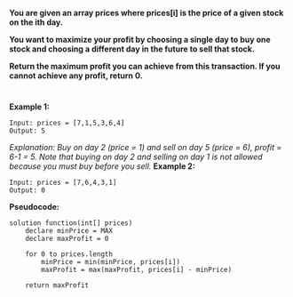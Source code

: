 **You are given an array prices where prices[i] is the price of a given stock on the ith day.**

**You want to maximize your profit by choosing a single day to buy one stock and choosing a different day in the future to sell that stock.**

**Return the maximum profit you can achieve from this transaction. If you cannot achieve any profit, return 0.**

#

**Example 1:**

    Input: prices = [7,1,5,3,6,4]
    Output: 5

_Explanation: Buy on day 2 (price = 1) and sell on day 5 (price = 6), profit = 6-1 = 5._
_Note that buying on day 2 and selling on day 1 is not allowed because you must buy before you sell._
**Example 2:**

    Input: prices = [7,6,4,3,1]
    Output: 0

**Pseudocode:**

```
solution function(int[] prices)
    declare minPrice = MAX
    declare maxProfit = 0

    for 0 to prices.length
        minPrice = min(minPrice, prices[i])
        maxProfit = max(maxProfit, prices[i] - minPrice)

    return maxProfit
```
